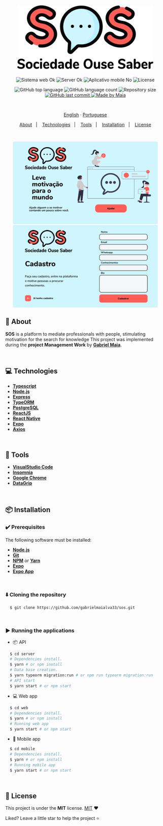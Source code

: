 <h1 align="center">
  <img src=".github/images/logo.svg" height="200px" alt="Happy">
</h1>
<p align="center">
  <img src="https://img.shields.io/badge/web%3F-ok-00b8d3?style=for-the-badge" alt="Sistema web Ok" />
  <img src="https://img.shields.io/badge/server%3F-ok-00b8d3?style=for-the-badge" alt="Server Ok" />
  <img src="https://img.shields.io/badge/app mobile%3F-No-00b8d3?style=for-the-badge" alt="Aplicativo mobile No" />
  <img src="https://img.shields.io/github/license/gabrielmaialva33/sos?color=00b8d3&style=for-the-badge" alt="License" />
</p>

<p align="center">
  <img src="https://img.shields.io/github/languages/top/gabrielmaialva33/sos?style=for-the-badge&logo=appveyor" alt="GitHub top language" >
  <img src="https://img.shields.io/github/languages/count/gabrielmaialva33/sos?style=for-the-badge&logo=appveyor" alt="GitHub language count" >
  <img src="https://img.shields.io/github/repo-size/gabrielmaialva33/sos?style=for-the-badge&logo=appveyor" alt="Repository size" >
  <a href="https://github.com/gabrielmaialva33/sos/commits/master">
    <img src="https://img.shields.io/github/last-commit/gabrielmaialva33/sos?style=for-the-badge&logo=appveyor" alt="GitHub last commit" >
  <img src="https://img.shields.io/badge/made%20by-Maia-15c3d6?style=for-the-badge&logo=appveyor" alt="Made by Maia" >
  </a>
</p>

<br>
<p align="center">
    <a href="README.md">English</a>
    ·
    <a href="README-pt.md">Portuguese</a>
</p>

<p align="center">
  <a href="#bookmark-about">About</a>&nbsp;&nbsp;&nbsp;|&nbsp;&nbsp;&nbsp;
  <a href="#computer-technologies">Technologies</a>&nbsp;&nbsp;&nbsp;|&nbsp;&nbsp;&nbsp;
  <a href="#wrench-tools">Tools</a>&nbsp;&nbsp;&nbsp;|&nbsp;&nbsp;&nbsp;
  <a href="#package-installation">Installation</a>&nbsp;&nbsp;&nbsp;|&nbsp;&nbsp;&nbsp;
  <a href="#memo-license">License</a>
</p>
</strong>
<br>


<p align="center">
    <img alt="Screens" src=".github/images/home-page.png" height="260px" />
  <img alt="Screens" src=".github/images/sign-banner.png" height="260px" />
</p>


## :bookmark: About

**SOS** is a platform to mediate professionals with people, stimulating motivation for the search for knowledge This project was implemented during the **project Management Work** by **[Gabriel Maia](https://github.com/gabrielmaialva33)**.

<br>

## :computer: Technologies

- **[Typescript](https://www.typescriptlang.org/)**
- **[Node.js](https://nodejs.org/)**
- **[Express](https://expressjs.com/)**
- **[TypeORM](https://typeorm.io/#/)**
- **[PostgreSQL](https://www.postgresql.org/)**
- **[ReactJS](https://reactjs.org/)**
- **[React Native](http://facebook.github.io/react-native/)**
- **[Expo](https://expo.io/)**
- **[Axios](https://github.com/axios/axios)**

<br>

## :wrench: Tools

- **[VisualStudio Code](https://code.visualstudio.com/)**
- **[Insomnia](https://insomnia.rest/)**
- **[Google Chrome](https://www.google.com/chrome/)**
- **[DataGrip](https://www.jetbrains.com/pt-br/datagrip/)**

<br>

## :package: Installation

### :heavy_check_mark: **Prerequisites**

The following software must be installed:

- **[Node.js](https://nodejs.org/en/)**
- **[Git](https://git-scm.com/)**
- **[NPM](https://www.npmjs.com/)** or **[Yarn](https://yarnpkg.com/)**
- **[Expo](https://expo.io/)**
- **[Expo App](https://play.google.com/store/apps/details?id=host.exp.exponent)**

<br>
  
### :arrow_down: **Cloning the repository**

```sh
  $ git clone https://github.com/gabrielmaialva33/sos.git
```

<br>

### :arrow_forward: **Running the applications**

- :package: API

```sh
  $ cd server
  # Dependencies install.
  $ yarn # or npm install
  # Data base creation.
  $ yarn typeorm migration:run # or npm run typeorm migration:run
  # API start
  $ yarn start # or npm start
```

- :computer: Web app

```sh
  $ cd web
  # Dependencies install.
  $ yarn # or npm install
  # Running web app
  $ yarn start # or npm start
```

- :iphone: Mobile app

```sh
  $ cd mobile
  # Dependencies install.
  $ yarn # or npm install
  # Running mobile app
  $ yarn start # or npm start
```

<br>

## :memo: License

This project is under the **MIT** license. [MIT](./LICENSE) ❤️

Liked? Leave a little star to help the project ⭐
